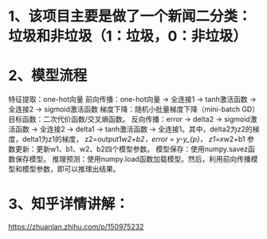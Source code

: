 
# 1、该项目主要是做了一个新闻二分类：垃圾和非垃圾（1：垃圾，0：非垃圾）

# 2、模型流程
特征提取：one-hot向量
前向传播：one-hot向量 -> 全连接1 -> tanh激活函数 -> 全连接2 -> sigmoid激活函数
梯度下降：随机小批量梯度下降（mini-batch GD）
目标函数：二次代价函数/交叉熵函数。
反向传播：error -> delta2 -> sigmoid激活函数 -> 全连接2  -> delta1 -> tanh激活函数 -> 全连接1。其中，delta2为z2的梯度，delta1为z1的梯度， z2=output1*w2+b2，error = y-y_{p}， z1=x*w2+b1 
参数更新：更新w1、b1、w2、b2四个模型参数。
模型保存：使用numpy.savez函数保存模型。
推理预测：使用numpy.load函数加载模型。然后，利用前向传播模型和模型参数，即可以推理出结果。

# 3、知乎详情讲解：
https://zhuanlan.zhihu.com/p/150975232
